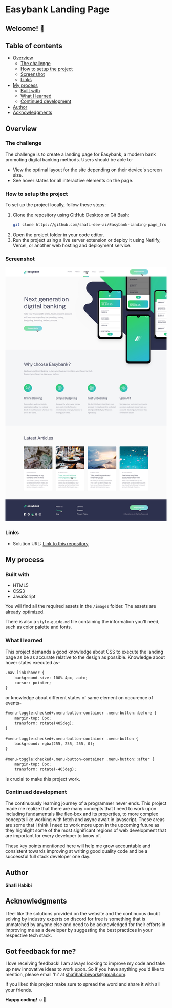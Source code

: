 # Easybank Landing Page

## Welcome! 👋

## Table of contents

- [Overview](#overview)
  - [The challenge](#the-challenge)
  - [How to setup the project](#how-to-setup-the-project)
  - [Screenshot](#screenshot)
  - [Links](#links)
- [My process](#my-process)
  - [Built with](#built-with)
  - [What I learned](#what-i-learned)
  - [Continued development](#continued-development)
- [Author](#author)
- [Acknowledgments](#acknowledgments)

## Overview

### The challenge

The challenge is to create a landing page for Easybank, a modern bank promoting digital banking methods. Users should be able to-

- View the optimal layout for the site depending on their device's screen size.
- See hover states for all interactive elements on the page.

### How to setup the project

To set up the project locally, follow these steps:

1. Clone the repository using GitHub Desktop or Git Bash:
   ```bash
   git clone https://github.com/shafi-dev-ai/Easybank-landing-page_frontend_project.git
   ```
2. Open the project folder in your code editor.
3. Run the project using a live server extension or deploy it using Netlify, Vercel, or another web hosting and deployment service.

### Screenshot

![Design preview](/design/active-states.jpg)

### Links

- Solution URL: [Link to this repository](https://github.com/shafi-dev-ai/Easybank-landing-page_frontend_project)

## My process

### Built with

- HTML5
- CSS3
- JavaScript

You will find all the required assets in the `/images` folder. The assets are already optimized.

There is also a `style-guide.md` file containing the information you'll need, such as color palette and fonts.

### What I learned

This project demands a good knowledge about CSS to execute the landing page as be as accurate relative to the design as possible. Knowledge about hover states executed as-

```
.nav-link:hover {
    background-size: 100% 4px, auto;
    cursor: pointer;
}
```

or knowledge about different states of same element on occurence of events-

```
#menu-toggle:checked+.menu-button-container .menu-button::before {
    margin-top: 0px;
    transform: rotate(405deg);
}

#menu-toggle:checked+.menu-button-container .menu-button {
    background: rgba(255, 255, 255, 0);
}

#menu-toggle:checked+.menu-button-container .menu-button::after {
    margin-top: 0px;
    transform: rotate(-405deg);
```

is crucial to make this project work.

### Continued development

The continuously learning journey of a programmer never ends. This project made me realize that there are many concepts that I need to work upon including fundamentals like flex-box and its properties, to more complex concepts like working with fetch and async await in javascript. These areas are some that I think I need to work more upon in the upcoming future as they highlight some of the most significant regions of web development that are important for every developer to know of.

These key points mentioned here will help me grow accountable and consistent towards improving at writing good quality code and be a successful full stack developer one day.

## Author

<b><strong>Shafi Habibi</strong></b>

## Acknowledgments

I feel like the solutions provided on the website and the continuous doubt solving by industry experts on discord for free is something that is unmatched by anyone else and need to be acknowledged for their efforts in improving me as a developer by suggesting the best practices in your respective tech stack.

## Got feedback for me?

I love receiving feedback! I am always looking to improve my code and take up new innovative ideas to work upon. So if you have anything you'd like to mention, please email 'hi' at shafihabibiwork@gmail.com.

If you liked this project make sure to spread the word and share it with all your friends.

**Happy coding!** ☺️🚀

